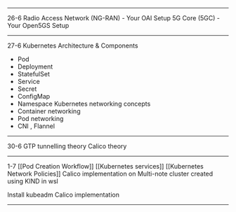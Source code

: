 
---
26-6
Radio Access Network (NG-RAN) - Your OAI Setup
5G Core (5GC) - Your Open5GS Setup

---

27-6
Kubernetes Architecture & Components 
- Pod 
- Deployment 
- StatefulSet 
- Service 
- Secret 
- ConfigMap 
- Namespace
Kubernetes networking concepts 
- Container networking
- Pod networking
- CNI , Flannel

---

30-6
GTP tunnelling theory
Calico theory

---

1-7
[[Pod Creation Workflow]]
[[Kubernetes services]]
[[Kubernetes Network Policies]] 
Calico implementation on Multi-note cluster created using KIND in wsl 

Install kubeadm 
Calico implementation

---


